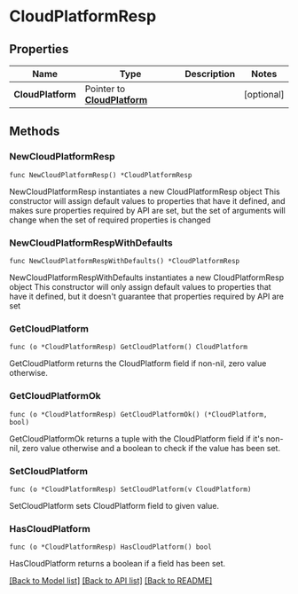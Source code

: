 # CloudPlatformResp

## Properties

Name | Type | Description | Notes
------------ | ------------- | ------------- | -------------
**CloudPlatform** | Pointer to [**CloudPlatform**](CloudPlatform.md) |  | [optional] 

## Methods

### NewCloudPlatformResp

`func NewCloudPlatformResp() *CloudPlatformResp`

NewCloudPlatformResp instantiates a new CloudPlatformResp object
This constructor will assign default values to properties that have it defined,
and makes sure properties required by API are set, but the set of arguments
will change when the set of required properties is changed

### NewCloudPlatformRespWithDefaults

`func NewCloudPlatformRespWithDefaults() *CloudPlatformResp`

NewCloudPlatformRespWithDefaults instantiates a new CloudPlatformResp object
This constructor will only assign default values to properties that have it defined,
but it doesn't guarantee that properties required by API are set

### GetCloudPlatform

`func (o *CloudPlatformResp) GetCloudPlatform() CloudPlatform`

GetCloudPlatform returns the CloudPlatform field if non-nil, zero value otherwise.

### GetCloudPlatformOk

`func (o *CloudPlatformResp) GetCloudPlatformOk() (*CloudPlatform, bool)`

GetCloudPlatformOk returns a tuple with the CloudPlatform field if it's non-nil, zero value otherwise
and a boolean to check if the value has been set.

### SetCloudPlatform

`func (o *CloudPlatformResp) SetCloudPlatform(v CloudPlatform)`

SetCloudPlatform sets CloudPlatform field to given value.

### HasCloudPlatform

`func (o *CloudPlatformResp) HasCloudPlatform() bool`

HasCloudPlatform returns a boolean if a field has been set.


[[Back to Model list]](../README.md#documentation-for-models) [[Back to API list]](../README.md#documentation-for-api-endpoints) [[Back to README]](../README.md)


